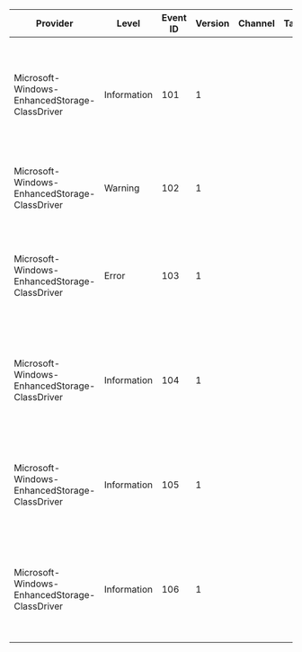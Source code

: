 Provider                                       |  Level        |  Event ID  |  Version  |  Channel  |  Task  |  Opcode  |  Keyword  |  Message
-----------------------------------------------|---------------|------------|-----------|-----------|--------|----------|-----------|------------------------------------------------------------------------------------------------------------------------------------------------------------------------------------------------------------------------------
Microsoft-Windows-EnhancedStorage-ClassDriver  |  Information  |  101       |  1        |           |        |          |           |  Enhanced storage state changed on device with Class Disk Device Guid: {ClassDeviceGuid}.                    Device type: {DeviceType}                    Previous state: {OldState}                    New state: {NewState}
Microsoft-Windows-EnhancedStorage-ClassDriver  |  Warning      |  102       |  1        |           |        |          |           |  Enhanced storage device with Class Disk Device Guid: {ClassDeviceGuid} failed command: {Command}.
Microsoft-Windows-EnhancedStorage-ClassDriver  |  Error        |  103       |  1        |           |        |          |           |  Enhanced storage device with Class Disk Device Guid: {ClassDeviceGuid} was surpise removed.                    Device type: {DeviceType}                    Device state: {DeviceState}
Microsoft-Windows-EnhancedStorage-ClassDriver  |  Information  |  104       |  1        |           |        |          |           |  Enhanced storage device with Class Disk Device Guid: {ClassDeviceGuid} entered D0 power state.                    Device type: {DeviceType}                    Device state: {DeviceState}
Microsoft-Windows-EnhancedStorage-ClassDriver  |  Information  |  105       |  1        |           |        |          |           |  Enhanced storage device with Class Disk Device Guid: {ClassDeviceGuid} exited D0 power state.                    Device type: {DeviceType}                    Device state: {DeviceState}
Microsoft-Windows-EnhancedStorage-ClassDriver  |  Information  |  106       |  1        |           |        |          |           |  Storage device PDO capabilities discovered on Class Disk Device Guid: {ClassDeviceGuid}.                    Device PDO Capabilities: {DevicePdoCaps}